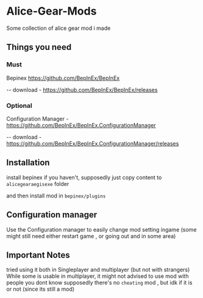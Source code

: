 # Alice-Gear-Mods
Some collection of alice gear mod i made

## Things you need
### Must 
Bepinex https://github.com/BepInEx/BepInEx

-- download - https://github.com/BepInEx/BepInEx/releases
### Optional
Configuration Manager - https://github.com/BepInEx/BepInEx.ConfigurationManager

-- download - https://github.com/BepInEx/BepInEx.ConfigurationManager/releases
  
  
## Installation
 install bepinex if you haven't, supposedly just copy content to `alicegearaegisexe` folder
 
 and then install mod in `bepinex/plugins`
 
## Configuration manager
 Use the Configuration manager to easily change mod setting ingame (some might still need either restart game , or going out and in some area) 
 
## Important Notes
tried using it both in Singleplayer and multiplayer (but not with strangers)
While some is usable in multiplayer, it might not advised to use mod with people you dont know
supposedly there's no `cheating` mod , but idk if it is or not (since its still a mod)
